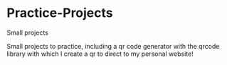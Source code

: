 # Practice-Projects
Small projects


Small projects to practice, including a qr code generator with the qrcode library with which I create a qr to direct to my personal website!
